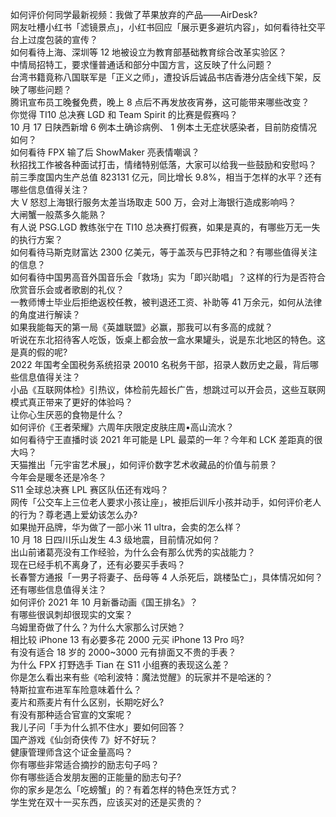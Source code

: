 如何评价何同学最新视频：我做了苹果放弃的产品——AirDesk?  
网友吐槽小红书「滤镜景点」，小红书回应「展示更多避坑内容」，如何看待社交平台上过度包装的宣传？  
如何看待上海、深圳等 12 地被设立为教育部基础教育综合改革实验区？  
中情局招特工，要求懂普通话和部分中国方言，这反映了什么问题？  
台湾书籍竟称八国联军是「正义之师」，遭投诉后诚品书店香港分店全线下架，反映了哪些问题？  
腾讯宣布员工晚餐免费，晚上 8 点后不再发放夜宵券，这可能带来哪些改变？  
你觉得 TI10 总决赛 LGD 和 Team Spirit 的比赛是假赛吗？  
10 月 17 日陕西新增 6 例本土确诊病例、 1 例本土无症状感染者，目前防疫情况如何？  
如何看待 FPX 输了后 ShowMaker 亮表情嘲讽？  
秋招找工作被各种面试打击，情绪特别低落，大家可以给我一些鼓励和安慰吗？  
前三季度国内生产总值 823131 亿元，同比增长 9.8%，相当于怎样的水平？还有哪些信息值得关注？  
大 V 怒怼上海银行服务太差当场取走 500 万，会对上海银行造成影响吗？  
大闸蟹一般蒸多久能熟？  
有人说 PSG.LGD 教练张宁在 TI10 总决赛打假赛，如果是真的，有哪些万无一失的执行方案？  
如何看待马斯克财富达 2300 亿美元，等于盖茨与巴菲特之和？有哪些值得关注的信息？  
如何看待中国男高音外国音乐会「救场」实为「即兴助唱」？这样的行为是否符合欣赏音乐会或者歌剧的礼仪？  
一教师博士毕业后拒绝返校任教，被判退还工资、补助等 41 万余元，如何从法律的角度进行解读？  
如果我能每天的第一局《英雄联盟》必赢，那我可以有多高的成就？  
听说在东北招待客人吃饭，饭桌上都会放一盒水果罐头，说是东北地区的特色。这是真的假的呢?  
2022 年国考全国税务系统招录 20010 名税务干部，招录人数历史之最，背后哪些信息值得关注？  
小品《互联网体检》引热议，体检前先超长广告，想跳过可以开会员，这些互联网模式真正带来了更好的体验吗？  
让你心生厌恶的食物是什么？  
如何评价《王者荣耀》六周年庆限定皮肤庄周•高山流水？  
如何看待宁王直播时谈 2021 年可能是 LPL 最菜的一年？今年和 LCK 差距真的很大吗？  
天猫推出「元宇宙艺术展」，如何评价数字艺术收藏品的价值与前景？  
今年会是暖冬还是冷冬？  
S11 全球总决赛 LPL 赛区队伍还有戏吗？  
网传「公交车上三位老人要求小孩让座」，被拒后训斥小孩并动手，如何评价老人的行为？尊老遇上爱幼该怎么办?  
如果抛开品牌，华为做了一部小米 11 ultra，会卖的怎么样？  
10 月 18 日四川乐山发生 4.3 级地震，目前情况如何？  
出山前诸葛亮没有工作经验，为什么会有那么优秀的实战能力？  
现在已经手机不离身了，还有必要买手表吗？  
长春警方通报「一男子将妻子、岳母等 4 人杀死后，跳楼坠亡」，具体情况如何？还有哪些信息值得关注？  
如何评价 2021 年 10 月新番动画《国王排名》？  
有哪些很讽刺却很现实的文案？  
乌姆里奇做了什么？为什么大家那么讨厌她？  
相比较 iPhone 13 有必要多花 2000 元买 iPhone 13 Pro 吗?  
有没有适合 18 岁的 2000~3000 元有排面又不贵的手表？  
为什么 FPX 打野选手 Tian 在 S11 小组赛的表现这么差？  
你是怎么看出来有些《哈利波特：魔法觉醒》的玩家并不是哈迷的？  
特斯拉宣布进军车险意味着什么？  
麦片和燕麦片有什么区别，长期吃好么?  
有没有那种适合官宣的文案呢？  
我儿子问「手为什么抓不住水」要如何回答？  
国产游戏《仙剑奇侠传 7》好不好玩？  
健康管理师含这个证金量高吗？  
你有哪些非常适合摘抄的励志句子吗？  
你有哪些适合发朋友圈的正能量的励志句子?  
你的家乡是怎么「吃螃蟹」的？有着怎样的特色烹饪方式？  
学生党在双十一买东西，应该买对的还是买贵的？  
